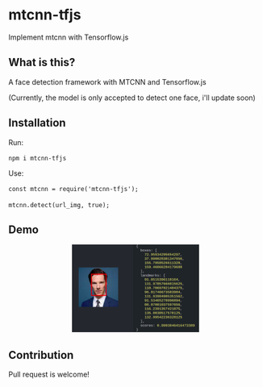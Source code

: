 # mtcnn-tfjs
Implement mtcnn with Tensorflow.js
## What is this?

A face detection framework with MTCNN and Tensorflow.js

(Currently, the model is only accepted to detect one face, i'll update soon)

## Installation

Run:
```
npm i mtcnn-tfjs
```

Use:
 ```
const mtcnn = require('mtcnn-tfjs');

mtcnn.detect(url_img, true);
```

## Demo

<p align="center"><img src="https://raw.githubusercontent.com/whoisltd/mtcnn-tfjs/master/images/result.png" width="50%" height="50%"></p>

## Contribution
Pull request is welcome!
